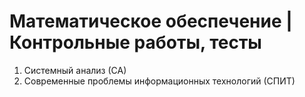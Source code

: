 # Математическое обеспечение | Контрольные работы, тесты

1. Системный анализ (СА)
2. Современные проблемы информационных технологий (СПИТ)
